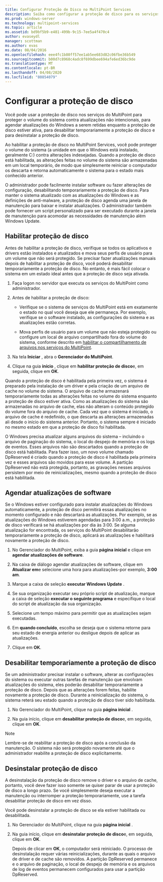 ```yaml
---
title: Configurar Proteção de Disco no MultiPoint Services
description: Saiba como configurar a proteção de disco para os serviços do MultiPoint
ms.prod: windows-server
ms.technology: multipoint-services
ms.topic: article
ms.assetid: bd9bf5b9-e481-499b-9c15-7ee5a4f470c4
author: evaseydl
manager: scottman
ms.author: evas
ms.date: 08/04/2016
ms.openlocfilehash: eee4fc1b80ff57ee1ab5ee683d82c06fbe36b549
ms.sourcegitcommit: b00d7c8968c4adc8f699dbee694afe6ed36bc9de
ms.translationtype: MT
ms.contentlocale: pt-BR
ms.lasthandoff: 04/08/2020
ms.locfileid: "80854079"
---
```

# <a name="configure-disk-protection"></a>Configurar a proteção de disco
Você pode usar a proteção de disco nos serviços do MultiPoint para proteger o volume do sistema contra atualizações não intencionais, para agendar atualizações do Windows a serem retidas enquanto a proteção de disco estiver ativa, para desabilitar temporariamente a proteção de disco e para desinstalar a proteção de disco.  
  
Ao habilitar a proteção de disco no MultiPoint Services, você pode proteger o volume do sistema (a unidade em que o Windows está instalado, geralmente C:) contra alterações indesejadas. Quando a proteção de disco está habilitada, as alterações feitas no volume do sistema são armazenadas em um local temporário, de modo que simplesmente reiniciar o computador os descarta e retorna automaticamente o sistema para o estado mais conhecido anterior.  
  
O administrador pode facilmente instalar software ou fazer alterações de configuração, desabilitando temporariamente a proteção de disco. Para manter o sistema atualizado com as atualizações do Windows e as definições de anti-malware, a proteção de disco agenda uma janela de manutenção para baixar e instalar atualizações. O administrador também pode fornecer um script personalizado para ser executado durante a janela de manutenção para acomodar as necessidades de manutenção além Windows Update.  
  
## <a name="enable-disk-protection"></a>Habilitar proteção de disco  
Antes de habilitar a proteção de disco, verifique se todos os aplicativos e drivers estão instalados e atualizados e mova seus perfis de usuário para um volume que não será protegido. Se precisar fazer atualizações manuais depois de habilitar a proteção de disco, você poderá desabilitar temporariamente a proteção de disco. No entanto, é mais fácil colocar o sistema em um estado ideal antes que a proteção de disco seja ativada.  
  
 
1.  Faça logon no servidor que executa os serviços do MultiPoint como administrador.  
  
2.  Antes de habilitar a proteção de disco:  
  
    -   Verifique se o sistema de serviços do MultiPoint está em exatamente o estado no qual você deseja que ele permaneça. Por exemplo, verifique se o software instalado, as configurações do sistema e as atualizações estão corretas.  
  
    -   Mova perfis de usuário para um volume que não esteja protegido ou configure um local de arquivo compartilhado fora do volume do sistema, conforme descrito em [habilitar o compartilhamento de arquivos nos serviços do MultiPoint](Enable-file-sharing-in-MultiPoint-services.md).  
  
3.  Na tela **Iniciar** , abra o **Gerenciador do MultiPoint**.  
  
4.  Clique na guia **início** , clique em **habilitar proteção de disco**e, em seguida, clique em **OK**.  
  
Quando a proteção de disco é habilitada pela primeira vez, o sistema é preparado pela instalação de um driver e pela criação de um arquivo de cache no volume do sistema. O arquivo de cache armazenará temporariamente todas as alterações feitas no volume do sistema enquanto a proteção de disco estiver ativa. Como as atualizações do sistema são armazenadas no arquivo de cache, elas não alteram o conteúdo protegido do volume fora do arquivo de cache. Cada vez que o sistema é iniciado, o arquivo de cache é redefinido, o que descarta as alterações armazenadas ali desde o início do sistema anterior. Portanto, o sistema sempre é iniciado no mesmo estado em que a proteção de disco foi habilitada.  
  
O Windows precisa atualizar alguns arquivos do sistema – incluindo o arquivo de paginação do sistema, o local do despejo de memória e os logs de eventos. Esses arquivos não são descartados quando a proteção de disco está habilitada. Para fazer isso, um novo volume chamado DpReserved é criado quando a proteção de disco é habilitada pela primeira vez e esses arquivos são movidos para esse volume. A partição DpReserved não está protegida, portanto, as gravações nesses arquivos persistem por meio de reinicializações, mesmo quando a proteção de disco está habilitada.  
  
## <a name="schedule-software-updates"></a>Agendar atualizações de software  
Se o Windows estiver configurado para instalar atualizações do Windows automaticamente, a proteção de disco permitirá essas atualizações no momento configurado e não descartará as atualizações. Por exemplo, se as atualizações do Windows estiverem agendadas para 3:00 a.m., a proteção de disco verificará se há atualizações por dia às 3:00. Se alguma atualização for encontrada, os serviços do MultiPoint desabilitarão temporariamente a proteção de disco, aplicará as atualizações e habilitará novamente a proteção de disco.  
   
1.  No Gerenciador do MultiPoint, exiba a guia **página inicial** e clique em **agendar atualizações de software**.  
  
2.  Na caixa de diálogo agendar atualizações de software, clique em **Atualizar em**e selecione uma hora para atualizações-por exemplo, **3:00 am**.  
  
3.  Marque a caixa de seleção **executar Windows Update** .  
  
4.  Se sua organização executar seu próprio script de atualização, marque a caixa de seleção **executar o seguinte programa** e especifique o local do script de atualização da sua organização.  
  
5.  Selecione um tempo máximo para permitir que as atualizações sejam executadas.  
  
6.  Em **quando concluído**, escolha se deseja que o sistema retorne para seu estado de energia anterior ou desligue depois de aplicar as atualizações.  
  
7.  Clique em **OK**.  
  
## <a name="temporarily-disable-disk-protection"></a>Desabilitar temporariamente a proteção de disco  
Se um administrador precisar instalar o software, alterar as configurações do sistema ou executar outras tarefas de manutenção que envolvam atualizações do sistema, eles poderão desabilitar temporariamente a proteção de disco. Depois que as alterações forem feitas, habilite novamente a proteção de disco. Durante a reinicialização do sistema, o sistema reterá seu estado quando a proteção de disco tiver sido habilitada.  
    
1.  No Gerenciador do MultiPoint, clique na guia **página inicial** .  
  
2.  Na guia início, clique em **desabilitar proteção de disco**e, em seguida, clique em **OK**.  
  
> [!NOTE]  
> Lembre-se de reabilitar a proteção de disco após a conclusão da manutenção. O sistema não será protegido novamente até que o administrador reabilite a proteção de disco explicitamente.  
  
## <a name="uninstall-disk-protection"></a>Desinstalar proteção de disco  
A desinstalação da proteção de disco remove o driver e o arquivo de cache, portanto, você deve fazer isso somente se quiser parar de usar a proteção de disco a longo prazo. Se você simplesmente deseja executar a manutenção ou interromper a proteção temporariamente, use a tarefa desabilitar proteção de disco em vez disso.  
  
Você pode desinstalar a proteção de disco se ela estiver habilitada ou desabilitada.  
   
1.  No Gerenciador do MultiPoint, clique na guia **página inicial** .  
  
2.  Na guia início, clique em **desinstalar proteção de disco**e, em seguida, clique em **OK**.  
  
    Depois de clicar em **OK**, o computador será reiniciado. O processo de desinstalação requer várias reinicializações, durante as quais o arquivo de driver e de cache são removidos. A partição DpReserved permanece e o arquivo de paginação, o local de despejo de memória e os arquivos de log de eventos permanecem configurados para usar a partição DpReserved.